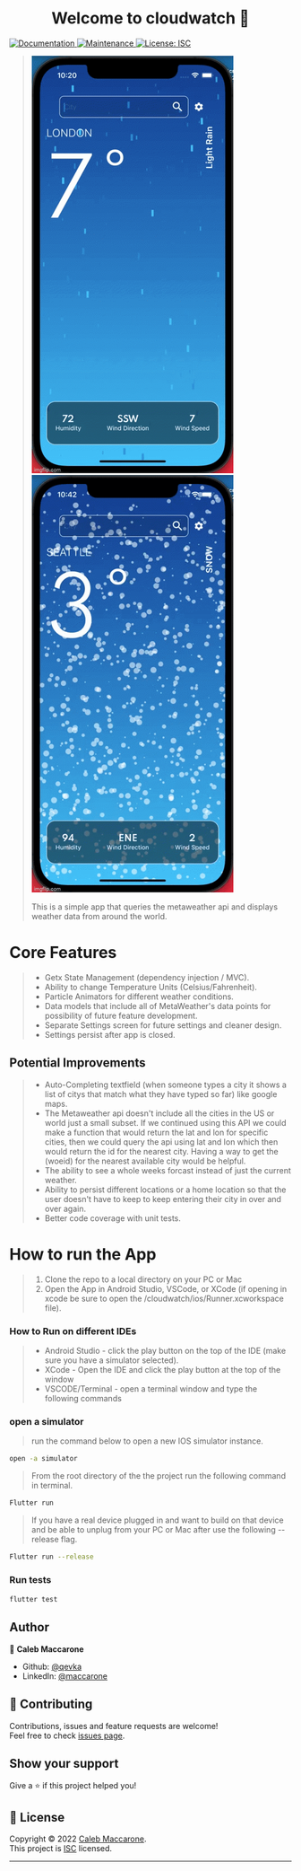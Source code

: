 <h1 align="center">Welcome to cloudwatch 👋</h1>
<p>
  <a href="https://github.com/qevka/cloudwatch#readme" target="_blank">
    <img alt="Documentation" src="https://img.shields.io/badge/documentation-yes-brightgreen.svg" />
  </a>
  <a href="https://github.com/qevka/cloudwatch/graphs/commit-activity" target="_blank">
    <img alt="Maintenance" src="https://img.shields.io/badge/Maintained%3F-yes-green.svg" />
  </a>
  <a href="https://github.com/qevka/cloudwatch/blob/master/LICENSE" target="_blank">
    <img alt="License: ISC" src="https://img.shields.io/github/license/qevka/cloudwatch" />
  </a>
</p>

> ![cloudwatch - Weather App](assets/rain.gif)
> ![cloudwatch - Weather App](assets/snow.gif)
> 
> This is a simple app that queries the metaweather api and displays weather data from around the world.
> 
# Core Features
>   * Getx State Management (dependency injection / MVC).
>   * Ability to change Temperature Units (Celsius/Fahrenheit).
>   * Particle Animators for different weather conditions.
>   * Data models that include all of MetaWeather's data points for possibility of future feature development.
>   * Separate Settings screen for future settings and cleaner design.
>   * Settings persist after app is closed.
> 
## Potential Improvements
>   * Auto-Completing textfield (when someone types a city it shows a list of citys that match what they have typed so far) like google maps.
>   * The Metaweather api doesn't include all the cities in the US or world just a small subset. If we continued using this API we could make a function that would return the lat and lon for specific cities, then we could query the api using lat and lon which then would return the id for the nearest city. Having a way to get the (woeid) for the nearest available city would be helpful.
>   * The ability to see a whole weeks forcast instead of just the current weather.
>   * Ability to persist different locations or a home location so that the user doesn't have to keep to keep entering their city in over and over again.
>   * Better code coverage with unit tests.

# How to run the App
>   1. Clone the repo to a local directory on your PC or Mac
>   2. Open the App in Android Studio, VSCode, or XCode (if opening in xcode be sure to open the /cloudwatch/ios/Runner.xcworkspace file).
### How to Run on different IDEs
>   * Android Studio - click the play button on the top of the IDE (make sure you have a simulator selected).
>   * XCode - Open the IDE and click the play button at the top of the window
>   * VSCODE/Terminal - open a terminal window and type the following commands

### open a simulator

> run the command below to open a new IOS simulator instance.

```sh
open -a simulator
```

> From the root directory of the the project run the following command in terminal.

```sh
Flutter run
```

> If you have a real device plugged in and want to build on that device and be able to unplug from your PC or Mac after use the following --release flag.

```sh
Flutter run --release
```


### Run tests

```sh
flutter test
```

## Author

👤 **Caleb Maccarone**

* Github: [@qevka](https://github.com/qevka)
* LinkedIn: [@maccarone](https://linkedin.com/in/maccarone)

## 🤝 Contributing

Contributions, issues and feature requests are welcome!<br />Feel free to check [issues page](https://github.com/qevka/cloudwatch/issues).

## Show your support

Give a ⭐️ if this project helped you!

## 📝 License

Copyright © 2022 [Caleb Maccarone](https://github.com/qevka).<br />
This project is [ISC](https://github.com/qevka/cloudwatch/blob/master/LICENSE) licensed.

***